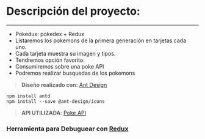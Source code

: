 # Descripción del proyecto:
------

- Pokedux: pokedex + Redux
- Listaremos los pokemons de la primera generación en tarjetas cada uno.
- Cada tarjeta muestra su imagen y tipos.
- Tendremos opción favorito.
- Consumiremos sobre una poke API
- Podremos realizar busquedas de los pokemons

> __Diseño realizado con:__ [Ant Design](https://ant.design/)
```
npm install antd
npm install --save @ant-design/icons
```

> __API UTILIZADA__: [Poke API](https://pokeapi.co/)

### Herramienta para Debuguear con [Redux](https://github.com/reduxjs/redux-devtools)